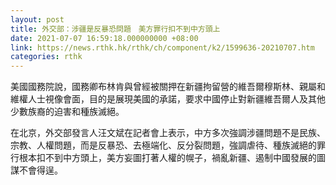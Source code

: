 ```yaml
---
layout: post
title: 外交部：涉疆是反暴恐問題　美方罪行扣不到中方頭上
date: 2021-07-07 16:59:18.000000000 +08:00
link: https://news.rthk.hk/rthk/ch/component/k2/1599636-20210707.htm
categories: rthk
---
```


美國國務院說，國務卿布林肯與曾經被關押在新疆拘留營的維吾爾穆斯林、親屬和維權人士視像會面，目的是展現美國的承諾，要求中國停止對新疆維吾爾人及其他少數族裔的迫害和種族滅絕。

在北京，外交部發言人汪文斌在記者會上表示，中方多次強調涉疆問題不是民族、宗教、人權問題，而是反暴恐、去極端化、反分裂問題，強調虐待、種族滅絕的罪行根本扣不到中方頭上，美方妄圖打著人權的幌子，禍亂新疆、遏制中國發展的圖謀不會得逞。

